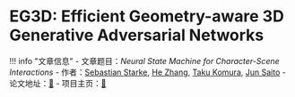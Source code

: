 # EG3D: Efficient Geometry-aware 3D Generative Adversarial Networks

!!! info "文章信息"
    - 文章题目：*Neural State Machine for Character-Scene Interactions*
    - 作者：[Sebastian Starke](https://dl.acm.org/profile/99659092204), [He Zhang](https://dl.acm.org/profile/99659524024), [Taku Komura](https://dl.acm.org/profile/81100019163), [Jun Saito](https://dl.acm.org/profile/82459144657)
    - 论文地址：[🔗](https://dl.acm.org/doi/10.1145/3355089.3356505)
    - 项目主页：[🔗](https://nvlabs.github.io/eg3d/)
